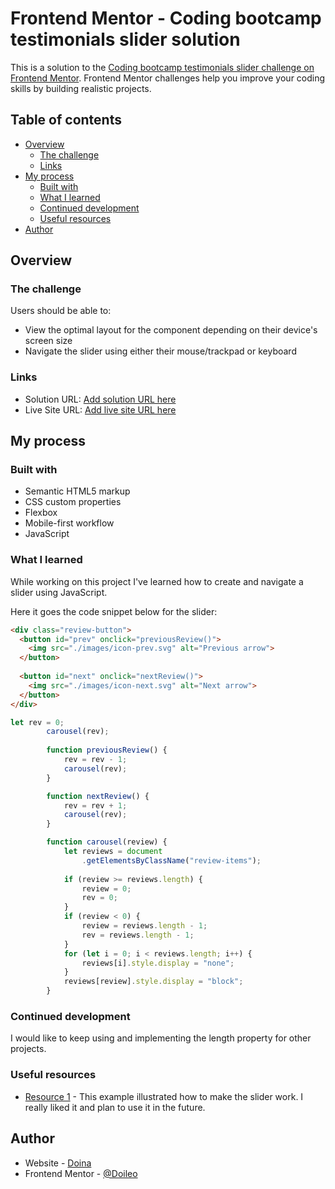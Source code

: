 # Frontend Mentor - Coding bootcamp testimonials slider solution

This is a solution to the [Coding bootcamp testimonials slider challenge on Frontend Mentor](https://www.frontendmentor.io/challenges/coding-bootcamp-testimonials-slider-4FNyLA8JL). Frontend Mentor challenges help you improve your coding skills by building realistic projects. 

## Table of contents

- [Overview](#overview)
  - [The challenge](#the-challenge)
  - [Links](#links)
- [My process](#my-process)
  - [Built with](#built-with)
  - [What I learned](#what-i-learned)
  - [Continued development](#continued-development)
  - [Useful resources](#useful-resources)
- [Author](#author)


## Overview

### The challenge

Users should be able to:

- View the optimal layout for the component depending on their device's screen size
- Navigate the slider using either their mouse/trackpad or keyboard


### Links

- Solution URL: [Add solution URL here](https://your-solution-url.com)
- Live Site URL: [Add live site URL here](https://your-live-site-url.com)

## My process

### Built with

- Semantic HTML5 markup
- CSS custom properties
- Flexbox
- Mobile-first workflow
- JavaScript


### What I learned

While working on this project I've learned how to create and navigate a slider using JavaScript.

Here it goes the code snippet below for the slider:

```html
<div class="review-button">
  <button id="prev" onclick="previousReview()">
    <img src="./images/icon-prev.svg" alt="Previous arrow">
  </button>
        
  <button id="next" onclick="nextReview()">
    <img src="./images/icon-next.svg" alt="Next arrow">
  </button>
</div>
```
```js
let rev = 0;
        carousel(rev);
  
        function previousReview() {
            rev = rev - 1;
            carousel(rev);
        }

        function nextReview() {
            rev = rev + 1;
            carousel(rev);
        }

        function carousel(review) {
            let reviews = document
                .getElementsByClassName("review-items");
  
            if (review >= reviews.length) {
                review = 0;
                rev = 0;
            }
            if (review < 0) {
                review = reviews.length - 1;
                rev = reviews.length - 1;
            }
            for (let i = 0; i < reviews.length; i++) {
                reviews[i].style.display = "none";
            }
            reviews[review].style.display = "block";
        }
```

### Continued development

I would like to keep using and implementing the length property for other projects. 

### Useful resources

- [Resource 1](https://www.geeksforgeeks.org/how-to-create-a-review-carousel-using-javascript/) - This example illustrated how to make the slider work. I really liked it and plan to use it in the future.

## Author

- Website - [Doina](https://doileo.github.io/portfolio/)
- Frontend Mentor - [@Doileo](https://www.frontendmentor.io/profile/Doileo)

